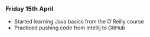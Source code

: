 ### **Friday 15th April**
- Started learning Java basics from the O'Reilly course
- Practiced pushing code from Intellij to GitHub
